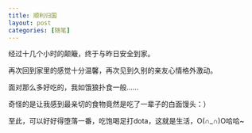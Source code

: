 ```yaml
---
title: 顺利归国
layout: post
categories: [随笔]
---
```

经过十几个小时的颠簸，终于与昨日安全到家。

再次回到家里的感觉十分温馨，再次见到久别的亲友心情格外激动。

面对那么多好吃的，我如饿狼扑食一般……

奇怪的是让我感到最亲切的食物竟然是吃了一辈子的白面馒头：）

至此，可以好好得堕落一番，吃饱喝足打dota，这就是生活，O(∩_∩)O哈哈~
